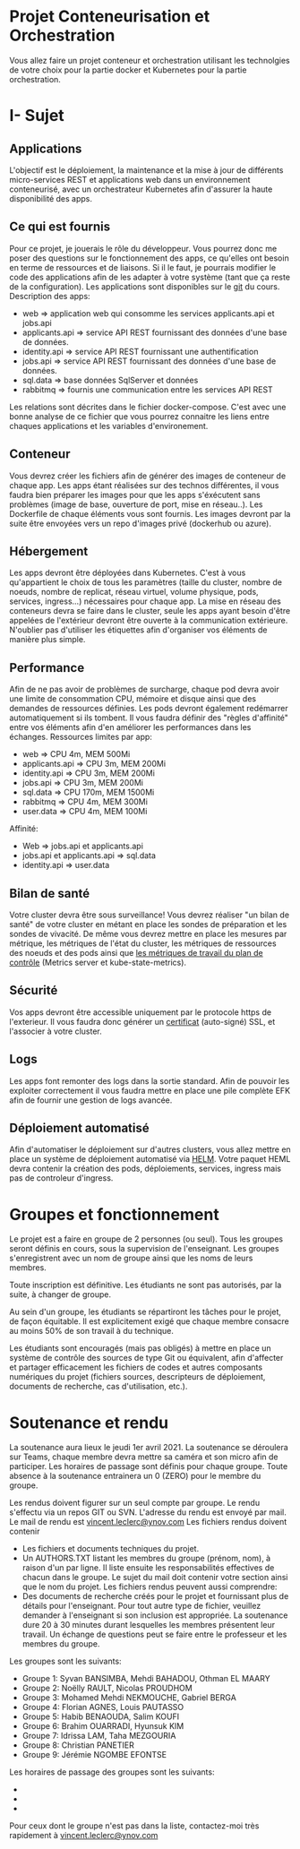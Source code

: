 
# Projet Conteneurisation et Orchestration

Vous allez faire un projet conteneur et orchestration utilisant les technolgies de votre choix pour la partie docker et Kubernetes pour la partie orchestration.

# I- Sujet

## Applications 

L'objectif est le déploiement, la maintenance et la mise à jour de différents micro-services REST et applications web dans un environnement conteneurisé, avec un orchestrateur Kubernetes afin d'assurer la haute disponibilité des apps.

## Ce qui est fournis

Pour ce projet, je jouerais le rôle du développeur. Vous pourrez donc me poser des questions sur le fonctionnement des apps, ce qu'elles ont besoin en terme de ressources et de liaisons. Si il le faut, je pourrais modifier le code des applications afin de les adapter à votre système (tant que ça reste de la configuration). Les applications sont disponibles sur le [git](https://github.com/bart120/maj3/tree/master/appscore) du cours.
Description des apps:
- web => application web qui consomme les services applicants.api et jobs.api
- applicants.api => service API REST fournissant des données d'une base de données.
- identity.api => service API REST fournissant une authentification
- jobs.api => service API REST fournissant des données d'une base de données.
- sql.data => base données SqlServer et données
- rabbitmq => fournis une communication entre les services API REST

Les relations sont décrites dans le fichier docker-compose. C'est avec une bonne analyse de ce fichier que vous pourrez connaitre les liens entre chaques applications et les variables d'environement.

## Conteneur

Vous devrez créer les fichiers afin de générer des images de conteneur de chaque app. Les apps étant réalisées sur des technos différentes, il vous faudra bien préparer les images pour que les apps s'éxécutent sans problèmes (image de base, ouverture de port, mise en réseau..). Les Dockerfile de chaque éléments vous sont fournis.
Les images devront par la suite être envoyées vers un repo d'images privé (dockerhub ou azure).


## Hébergement

Les apps devront être déployées dans Kubernetes. C'est à vous qu'appartient le choix de tous les paramètres (taille du cluster, nombre de noeuds, nombre de replicat, réseau virtuel, volume physique, pods, services, ingress...) nécessaires pour chaque app.
La mise en réseau des conteneurs devra se faire dans le cluster, seule les apps ayant besoin d'être appelées de l'extérieur devront être ouverte à la communication extérieure.
N'oublier pas d'utiliser les étiquettes afin d'organiser vos éléments de manière plus simple.

## Performance

Afin de ne pas avoir de problèmes de surcharge, chaque pod devra avoir une limite de consommation CPU, mémoire et disque ainsi que des demandes de ressources définies.
Les pods devront également redémarrer automatiquement si ils tombent.
Il vous faudra définir des "règles d'affinité" entre vos éléments afin d'en améliorer les performances dans les échanges.
Ressources limites par app:
- web => CPU 4m, MEM 500Mi
- applicants.api => CPU 3m, MEM 200Mi
- identity.api => CPU 3m, MEM 200Mi
- jobs.api => CPU 3m, MEM 200Mi
- sql.data => CPU 170m, MEM 1500Mi
- rabbitmq => CPU 4m, MEM 300Mi
- user.data => CPU 4m, MEM 100Mi

Affinité:
- Web => jobs.api et applicants.api
- jobs.api et applicants.api => sql.data
- identity.api => user.data

## Bilan de santé

Votre cluster devra être sous surveillance!  Vous devrez réaliser "un bilan de santé" de votre cluster en métant en place les sondes de préparation et les sondes de vivacité.
De même vous devrez mettre en place les mesures par métrique, les métriques de l'état du cluster, les métriques de ressources des noeuds et des pods ainsi que [les métriques de travail du plan de contrôle](https://kubernetes.io/docs/concepts/cluster-administration/system-metrics) (Metrics server et kube-state-metrics).


## Sécurité

Vos apps devront être accessible uniquement par le protocole https de l'exterieur. Il vous faudra donc générer un [certificat](https://kubernetes.io/docs/tasks/tls/managing-tls-in-a-cluster) (auto-signé) SSL, et l'associer à votre cluster.

## Logs

Les apps font remonter des logs dans la sortie standard. Afin de pouvoir les exploiter correctement il vous faudra mettre en place une pile complète EFK afin de fournir une gestion de logs avancée.


## Déploiement automatisé

Afin d'automatiser le déploiement sur d'autres clusters, vous allez mettre en place un système de déploiement automatisé via [HELM](https://helm.sh/docs/helm/helm_create/).
Votre paquet HEML devra contenir la création des pods, déploiements, services, ingress mais pas de controleur d'ingress.


# Groupes et fonctionnement

Le projet est a faire en groupe de 2 personnes (ou seul).
Tous les groupes seront définis en cours, sous la supervision de l'enseignant. Les groupes s'enregistrent avec un nom de groupe ainsi que les noms de leurs membres.

Toute inscription est définitive.  Les étudiants ne sont pas autorisés, par la suite, à changer de groupe.

Au sein d'un groupe, les étudiants se répartiront les tâches pour le projet, de façon équitable.  Il est explicitement exigé que chaque membre consacre au moins 50% de son travail à du technique.

Les étudiants sont encouragés (mais pas obligés) à mettre en place un système de contrôle des sources de type Git ou équivalent, afin d'affecter et partager efficacement les fichiers de codes et autres composants numériques du projet (fichiers sources, descripteurs de déploiement, documents de recherche, cas d'utilisation, etc.).

# Soutenance et rendu

La soutenance aura lieux le jeudi 1er avril 2021.
La soutenance se déroulera sur Teams, chaque membre devra mettre sa caméra et son micro afin de participer.
Les horaires de passage sont définis pour chaque groupe.
Toute absence à la soutenance entrainera un 0 (ZERO) pour le membre du groupe.

Les rendus doivent figurer sur un seul compte par groupe.
Le rendu s'effectu via un repos GIT ou SVN. L'adresse du rendu est envoyé par mail.
Le mail de rendu est vincent.leclerc@ynov.com
Les fichiers rendus doivent contenir
  - Les fichiers et documents techniques du projet.
  - Un AUTHORS.TXT listant les membres du groupe (prénom, nom), à raison d'un par ligne.  Il liste ensuite les responsabilités effectives de chacun dans le groupe.
Le sujet du mail doit contenir votre section ainsi que le nom du projet.
Les fichiers rendus peuvent aussi comprendre: 
  - Des documents de recherche créés pour le projet et fournissant plus de détails pour l'enseignant.
Pour tout autre type de fichier, veuillez demander à l'enseignant si son inclusion est appropriée.
La soutenance dure 20 à 30 minutes durant lesquelles les membres présentent leur travail. Un échange de questions peut se faire entre le professeur et les membres du groupe.

Les groupes sont les suivants:
- Groupe 1: Syvan BANSIMBA, Mehdi BAHADOU, Othman EL MAARY
- Groupe 2: Noëlly RAULT, Nicolas PROUDHOM
- Groupe 3: Mohamed Mehdi NEKMOUCHE, Gabriel BERGA
- Groupe 4: Florian AGNES, Louis PAUTASSO
- Groupe 5: Habib BENAOUDA, Salim KOUFI
- Groupe 6: Brahim OUARRADI, Hyunsuk KIM
- Groupe 7: Idrissa LAM, Taha MEZGOURIA
- Groupe 8: Christian PANETIER
- Groupe 9: Jérémie NGOMBE EFONTSE

Les horaires de passage des groupes sont les suivants:
 
-  
-  
-  

Pour ceux dont le groupe n'est pas dans la liste, contactez-moi très rapidement à vincent.leclerc@ynov.com